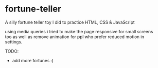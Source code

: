# fortune-teller
A silly fortune teller toy I did to practice HTML, CSS &amp; JavaScript

using media queries i tried to make the page responsive for small screens too as well as remove animation for ppl who prefer reduced motion in settings.

TODO:
* add more fortunes :)
